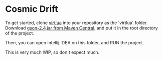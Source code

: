 # Cosmic Drift

To get started, clone [virtlua](https://github.com/cosmicdrift/virtlua) into your repository as the 'virtlua' folder.
Download [gson-2.4.jar from Maven Central](http://search.maven.org/#artifactdetails|com.google.code.gson|gson|2.4|jar), and put it in the root directory of the project.

Then, you can open Intellij IDEA on this folder, and RUN the project.

This is very much WIP, so don't expect much.
